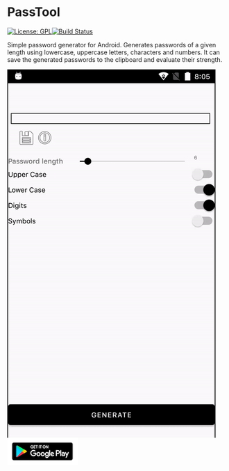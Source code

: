 # PassTool
[![License: GPL](https://img.shields.io/badge/License-GPL-blue)](https://gnu.org/licenses/gpl-3.0.txt)[![Build Status](https://travis-ci.com/sizeofanton/PassTool.svg?branch=master)](https://travis-ci.com/sizeofanton/PassTool)


Simple password generator for Android. Generates passwords of a given length using lowercase, uppercase letters, characters and numbers. It can save the generated passwords to the clipboard and evaluate their strength.

<img style="float: left;" src="readme/work.gif" >

<a href="https://play.google.com/store/apps/details?id=com.sizeofanton.passgentemp">![](readme/google-play-badge.png)</a>